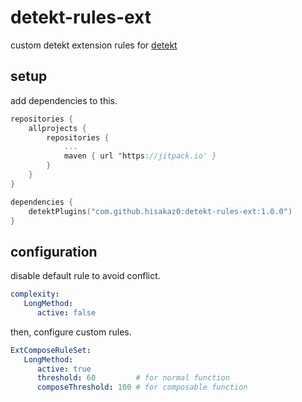 # detekt-rules-ext

custom detekt extension rules for [detekt][detekt]

## setup

add dependencies to this.

```kotlin
repositories {
    allprojects {
        repositories {
            ...
            maven { url 'https://jitpack.io' }
        }
    }
}

dependencies {
    detektPlugins("com.github.hisakaz0:detekt-rules-ext:1.0.0")
}
```

## configuration

disable default rule to avoid conflict.
```yaml
complexity:
   LongMethod:
      active: false
```

then, configure custom rules.
      
```yaml
ExtComposeRuleSet:
   LongMethod:
      active: true
      threshold: 60         # for normal function
      composeThreshold: 100 # for composable function
```

[detekt]: https://github.com/detekt/detekt

[create_template]: https://github.com/detekt/detekt-custom-rule-template/generate

[maven_central]: https://search.maven.org/

[custom_rule_documentation]: https://detekt.github.io/detekt/extensions.html

[jitpack]: https://jitpack.io/
